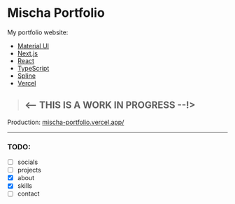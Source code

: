 # Mischa Portfolio

My portfolio website:

- [Material UI](https://mui.com/core/)
- [Next.js](https://nextjs.org/)
- [React](https://reactjs.org/)
- [TypeScript](https://www.typescriptlang.org/)
- [Spline](https://spline.design/)
- [Vercel](https://vercel.com/)

> ## <-- THIS IS A WORK IN PROGRESS --!>

Production: [mischa-portfolio.vercel.app/](mischa-portfolio.vercel.app/)

---

### TODO:

- [ ] socials
- [ ] projects
- [x] about
- [x] skills
- [ ] contact
